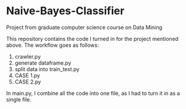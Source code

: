# Naive-Bayes-Classifier
Project from graduate computer science course on Data Mining

This repository contains the code I turned in for the project mentioned above. The workflow goes as follows:
1. crawler.py
2. generate dataframe.py
3. split data into train_test.py
4. CASE 1.py
5. CASE 2.py

In main.py, I combine all the code into one file, as I had to turn it in as a single file.

